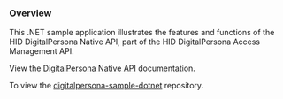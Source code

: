 ### Overview

This .NET sample application illustrates the features and functions of the HID DigitalPersona Native API, part of the  HID DigitalPersona Access Management API.

View the [DigitalPersona Native API](https://hidglobal.github.io/digitalpersona-native-api/) documentation.

To view the [digitalpersona-sample-dotnet](https://github.com/hidglobal/digitalpersona-sample-dotnet/) repository.
